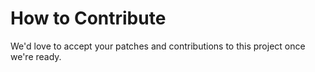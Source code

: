 # How to Contribute


We'd love to accept your patches and contributions to this project once we're ready.